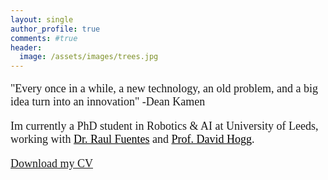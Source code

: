 ```yaml
---
layout: single
author_profile: true
comments: #true
header:
  image: /assets/images/trees.jpg
---
```


<font face="times" size="4" line-height:10>
<p>
"Every once in a while, a new technology, an old problem, and a big idea turn into an innovation"  
-Dean Kamen
</p>



<p>
Im currently a PhD student in Robotics & AI at University of Leeds, working with  <a href="http://www.personal.leeds.ac.uk/~cenrf/"  style="color: black">Dr. Raul Fuentes</a> and <a href="https://engineering.leeds.ac.uk/staff/84/Professor_David_Hogg" style="color: black"> Prof. David Hogg</a>.
</p>



<p>
<a href="https://drive.google.com/file/d/1Rwx2MajtInPPIl-aWiZGKblWiDaVduGg/view?usp=sharing" target="_blank">Download my CV</a>
</p>
</font>
